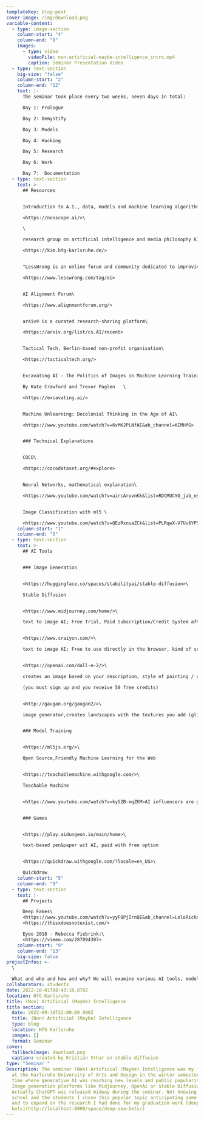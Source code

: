 ```yaml
---
templateKey: blog-post
cover-image: /img/download.png
variable-content:
  - type: image-section
    column-start: "4"
    column-end: "9"
    images:
      - type: video
        videoFile: non-artificial-maybe-intelligence_intro.mp4
        caption: Seminar Presentation Video
  - type: text-section
    big-size: "false"
    column-start: "2"
    column-end: "12"
    text: |-
      T﻿he seminar took place every two weeks, seven days in total:

      Day 1: Prologue

      Day 2: Demystify

      Day 3: Models

      Day 4: Hacking

      Day 5: Research

      Day 6: Work

      Day 7:  Documentation
  - type: text-section
    text: >-
      ## Resources


      Introduction to A.I., data, models and machine learning algorithms\

      <https://nooscope.ai/>\

      \

      research group on artificial intelligence and media philosophy KIM (from German: *Künstliche Intelligenz und Medienphilosophie*) at hfg karlsruhe\

      <https://kim.hfg-karlsruhe.de/>


      "LessWrong is an online forum and community dedicated to improving human reasoning and decision-making" - about page\

      <https://www.lesswrong.com/tag/ai>


      AI Alignment Forum\

      <https://www.alignmentforum.org/>


      arXiv® is a curated research-sharing platform\

      <https://arxiv.org/list/cs.AI/recent>


      Tactical Tech, Berlin-based non-profit organisation\

      <https://tacticaltech.org/>


      Excavating AI - The Politics of Images in Machine Learning Training Sets \

      By Kate Crawford and Trevor Paglen   \

      <https://excavating.ai/>


      Machine Unlearning: Decolonial Thinking in the Age of AI\

      <https://www.youtube.com/watch?v=6vMKJPLNfAE&ab_channel=KIMHfG>


      ### T﻿echnical Explanations


      COCO\

      <https://cocodataset.org/#explore>


      Neural Networks, mathematical explanation\

      <https://www.youtube.com/watch?v=aircAruvnKk&list=RDCMUCYO_jab_esuFRV4b17AJtAw&start_radio=1&rv=aircAruvnKk&t=0>


      Image Classification with ml5 \

      <https://www.youtube.com/watch?v=QEzRxnuaZCk&list=PLRqwX-V7Uu6YPSwT06y_AEYTqIwbeam3y&index=5>
    column-start: "1"
    column-end: "5"
  - type: text-section
    text: >-
      ## AI Tools


      ### I﻿mage Generation


      <https://huggingface.co/spaces/stabilityai/stable-diffusion>\

      Stable Diffusion


      <https://www.midjourney.com/home/>\

      text to image AI; Free Trial, Paid Subscription/Credit System afterwards (Discord Account required)


      <https://www.craiyon.com/>\

      text to image AI; Free to use directly in the browser, kind of scuffed, more like a budget version of image AI 


      <https://openai.com/dall-e-2/>\

      creates an image based on your description, style of painting / colors / artistic movement, etc \

      (you must sign up and you receive 50 free credits)


      <http://gaugan.org/gaugan2/>\

      image generator,creates landscapes with the textures you add (glitchy but it makes it funny)


      ### M﻿odel Training


      <https://ml5js.org/>\

      Open Source,Friendly Machine Learning for the Web 


      <https://teachablemachine.withgoogle.com/>\

      Teachable Machine


      <https://www.youtube.com/watch?v=ky5ZB-mqZKM>AI influencers are getting filthy rich... let's build one


      ### G﻿ames


      <https://play.aidungeon.io/main/home>\

      t﻿ext-based pen&paper wit AI, paid with free option


      <https://quickdraw.withgoogle.com/?locale=en_US>\

      Quickdraw
    column-start: "5"
    column-end: "9"
  - type: text-section
    text: |-
      ## Projects

      Deep Fakes\
      <https://www.youtube.com/watch?v=yyFQPjIrnQE&ab_channel=LoloRick>\
      <https://thisxdoesnotexist.com/>

      Eyeo 2018 - Rebecca Fiebrink:\
      <https://vimeo.com/287094397>
    column-start: "9"
    column-end: "13"
    big-size: false
projectInfos: >-
  \

  What and who and how and why? We will examine various AI tools, models and training Data, define possibilities, limitations and risks and use these technologies to comment on the very same ones through the lenses of history, politics, society, culture and science. We will approach this with stupidity as a high order maybe-intelligence.
collaborators: students
date: 2022-10-01T08:43:10.878Z
location: HfG Karlsruhe
title: (Non) Artificial (Maybe) Intelligence
title section:
  date: 2022-09-30T22:00:00.000Z
  title: (Non) Artificial (Maybe) Intelligence
  type: blog
  location: HfG Karlsruhe
  images: []
  format: Seminar
cover:
  fallbackImage: download.png
  caption: created by Kristian Vrhar on stable diffusion
type: "Seminar "
Description: T﻿he seminar (Non) Artificial (Maybe) Intelligence was my first one
  at the Karlsruhe University of Arts and Design in the winter semester 2022, a
  time where generative AI was reaching new levels and public popularity through
  Image generation platforms like Midjourney, OpenAi or Stable Diffusion.
  Actually ChatGPT was released midway during the seminar. Not knowing the
  school and the students I chose this popular topic anticipating some interest
  and to expand on the research I had done for my graduation work [deep sea
  bots](http://localhost:8000/space/deep-sea-bots/)
---
```

